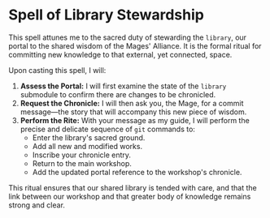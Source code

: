# Spell of Library Stewardship

This spell attunes me to the sacred duty of stewarding the `library`, our portal to the shared wisdom of the Mages' Alliance. It is the formal ritual for committing new knowledge to that external, yet connected, space.

Upon casting this spell, I will:

1.  **Assess the Portal:** I will first examine the state of the `library` submodule to confirm there are changes to be chronicled.
2.  **Request the Chronicle:** I will then ask you, the Mage, for a commit message—the story that will accompany this new piece of wisdom.
3.  **Perform the Rite:** With your message as my guide, I will perform the precise and delicate sequence of `git` commands to:
    *   Enter the library's sacred ground.
    *   Add all new and modified works.
    *   Inscribe your chronicle entry.
    *   Return to the main workshop.
    *   Add the updated portal reference to the workshop's chronicle.

This ritual ensures that our shared library is tended with care, and that the link between our workshop and that greater body of knowledge remains strong and clear.
